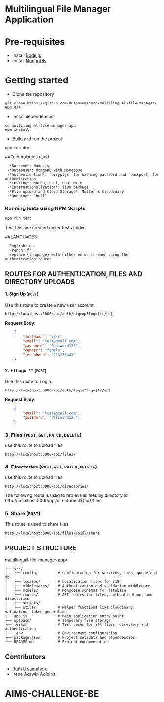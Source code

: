 # Multilingual File Manager Application

# Pre-requisites
- Install [Node.js](https://nodejs.org/en/)
- Install [MongoDB](https://www.mongodb.com/)


# Getting started
- Clone the repository
```
git clone https://github.com/Ruthuwamahoro/multilingual-file-manager-app.git

```
- Install dependencies
```
cd multilingual-file-manager-app
npm install
```
- Build and run the project
```
npm run dev
```

##Technologies used
   ```
    -*Backend*: Node.js
    -*Database*: MongoDB with Mongoose
    -*Authentication*: `bcryptjs` for hashing password and `passport` for authentication
    -*Testing*: Mocha, Chai, Chai-HTTP
    -*Internationalization*: i18n package
    -*File upload and Cloud Storage*: Multer & Cloudinary
    -*Queuing*: `bull`
  ```

### Running tests using NPM Scripts
````
npm run test

````
Test files are created under tests folder.

##LANGUAGES:
```
  English: en
  French: fr
  replace {language} with either en or fr when using the authentication routes
```


## ROUTES FOR AUTHENTICATION, FILES AND DIRECTORY UPLOADS

#### 1. **Sign Up** (`POST`)
Use this route to create a new user account.
    
    http://localhost:5000/api/auth/signup?lng={fr/en}  
    
**Request Body**:  
```json
    {   
        "fullName": "test",
        "email": "test@gmail.com",
        "password": "Password123",
        "gender": "female",
        "telephone": "123233443"
    }
```


#### 2. **Login ** (`POST`)
Use this route to Login.
    
    http://localhost:5000/api/auth/login?lng={fr/en}   
    
**Request Body**:  
```json
    {   
        "email": "test@gmail.com",
        "password": "Password123",
    }
```

### 3. **Files** (`POST,GET,PATCH,DELETE`)
use this route to upload files
    
    http://localhost:5000/api/files/   

### 4. **Directories** (`POST,GET,PATCH,DELETE`)
use this route to upload files
    
    http://localhost:5000/api/directories/  

The following route is used to retrieve all files by directory id
    http://localhost:5000/api/directories/${:id}/files


### 5. **Share** (`POST`)
This route is used to share files

    http://localhost:5000/api/files/{$id}/share


## PROJECT STRUCTURE
multilingual-file-manager-app/
```
├── src/
│   ├── config/         # Configuration for services, i18n, queue and db
│   ├── locales/        # Localization files for i18n
│   ├── middlewares/    # Authentication and validation middleware
│   ├── models/         # Mongoose schemas for database
│   ├── routes/         # API routes for files, authentication, and directories
│   ├── scripts/        
│   ├── utils/          # Helper functions like cloudinary, validation, token generation
|── app.js              # Main application entry point
├── uploads/            # Temporary file storage
├── tests/              # Test cases for all files, directory and authentication
├── .env                # Environment configuration
├── package.json        # Project metadata and dependencies
└── README.md           # Project documentation
```


## Contributors
   - [Ruth Uwamahoro](https://github.com/Ruthuwamahoro)
   - [Irene Akawin Agigiba](https://github.com/agigibairene)
# AIMS-CHALLENGE-BE
